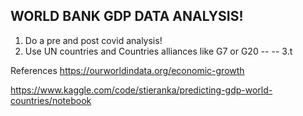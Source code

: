 ## WORLD BANK GDP DATA ANALYSIS!

1. Do a pre and post covid analysis!
2. Use UN countries and Countries alliances like G7 or G20
--
--
3.t






References
https://ourworldindata.org/economic-growth

https://www.kaggle.com/code/stieranka/predicting-gdp-world-countries/notebook
 

